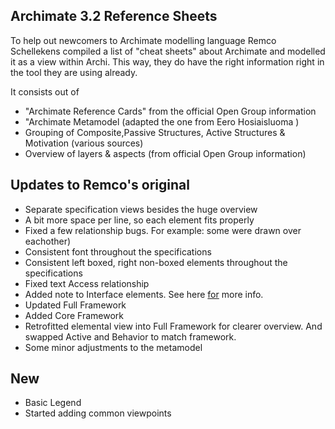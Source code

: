 ## Archimate 3.2 Reference Sheets

To help out newcomers to Archimate modelling language Remco Schellekens compiled a list of "cheat sheets" about Archimate and modelled it as a view within Archi. This way, they do have the right information right in the tool they are using already.

It consists out of

- "Archimate Reference Cards" from the official Open Group information
- "Archimate Metamodel (adapted the one from Eero Hosiaisluoma )
- Grouping of Composite,Passive Structures, Active Structures & Motivation (various sources)
- Overview of layers & aspects (from official Open Group information)

## Updates to Remco's original

- Separate specification views besides the huge overview
- A bit more space per line, so each element fits properly
- Fixed a few relationship bugs. For example: some were drawn over eachother)
- Consistent font throughout the specifications
- Consistent left boxed, right non-boxed elements throughout the specifications
- Fixed text Access relationship
- Added note to Interface elements. See here [for](https://github.com/archimatetool/archi/issues/1120#issuecomment-2657818729) more info.
- Updated Full Framework
- Added Core Framework
- Retrofitted elemental view into Full Framework for clearer overview. And swapped Active and Behavior to match framework.
- Some minor adjustments to the metamodel

## New

- Basic Legend
- Started adding common viewpoints

